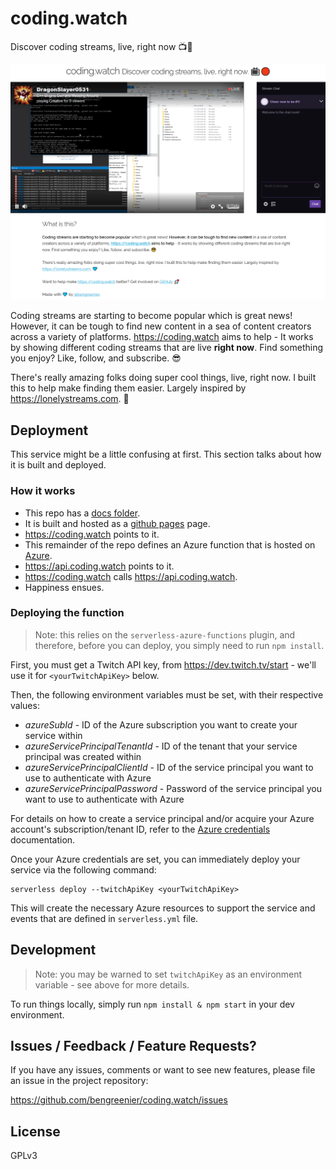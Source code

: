 # coding.watch

Discover coding streams, live, right now 📺🔴

![coding.watch example](.github/example.png)

Coding streams are starting to become popular which is great news! However, it can be tough to find new content in a sea of content creators across a variety of platforms.
https://coding.watch aims to help - It works by showing different coding streams that are live __right now__. Find something you enjoy? Like, follow, and subscribe. 😎

There's really amazing folks doing super cool things, live, right now. I built this to help make finding them easier. Largely inspired by https://lonelystreams.com. 💙

## Deployment

This service might be a little confusing at first. This section talks about how it is built and deployed.

### How it works

- This repo has a [docs folder](./docs).
- It is built and hosted as a [github pages](https://pages.github.com) page.
- https://coding.watch points to it.
- This remainder of the repo defines an Azure function that is hosted on [Azure](https://azure.com).
- https://api.coding.watch points to it.
- https://coding.watch calls https://api.coding.watch.
- Happiness ensues.

### Deploying the function

> Note: this relies on the `serverless-azure-functions` plugin, and therefore, before you can deploy, you simply need to run `npm install`.

First, you must get a Twitch API key, from https://dev.twitch.tv/start - we'll use it for `<yourTwitchApiKey>` below.

Then, the following environment variables must be set, with their respective values:

- *azureSubId* - ID of the Azure subscription you want to create your service within
- *azureServicePrincipalTenantId* - ID of the tenant that your service principal was created within
- *azureServicePrincipalClientId* - ID of the service principal you want to use to authenticate with Azure
- *azureServicePrincipalPassword* - Password of the service principal you want to use to authenticate with Azure

For details on how to create a service principal and/or acquire your Azure account's subscription/tenant ID, refer to the [Azure credentials](https://serverless.com/framework/docs/providers/azure/guide/credentials/) documentation.

Once your Azure credentials are set, you can immediately deploy your service via the following command:

```shell
serverless deploy --twitchApiKey <yourTwitchApiKey>
```

This will create the necessary Azure resources to support the service and events that are defined in `serverless.yml` file.

## Development

> Note: you may be warned to set `twitchApiKey` as an environment variable - see above for more details.

To run things locally, simply run `npm install & npm start` in your dev environment. 

## Issues / Feedback / Feature Requests?

If you have any issues, comments or want to see new features, please file an issue in the project repository:

https://github.com/bengreenier/coding.watch/issues

## License

GPLv3
